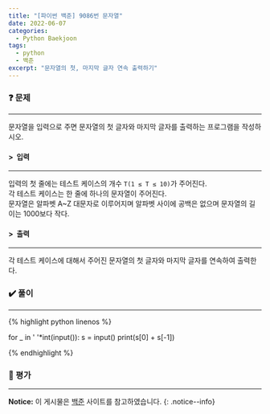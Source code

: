 ```yaml
---
title: "[파이썬 백준] 9086번 문자열"
date: 2022-06-07
categories:
  - Python Baekjoon
tags:
  - python
  - 백준
excerpt: "문자열의 첫, 마지막 글자 연속 출력하기"
---
```


### ❓ 문제

---

문자열을 입력으로 주면 문자열의 첫 글자와 마지막 글자를 출력하는 프로그램을 작성하시오.<br>


#### > &nbsp;입력

---

입력의 첫 줄에는 테스트 케이스의 개수 `T(1 ≤ T ≤ 10)`가 주어진다.<br>
각 테스트 케이스는 한 줄에 하나의 문자열이 주어진다.<br>
문자열은 알파벳 A~Z 대문자로 이루어지며 알파벳 사이에 공백은 없으며 문자열의 길이는 1000보다 작다.<br>


#### > &nbsp;출력

---

각 테스트 케이스에 대해서 주어진 문자열의 첫 글자와 마지막 글자를 연속하여 출력한다.<br>


### ✔️ 풀이

---

{% highlight python linenos %}

for _ in ' '*int(input()):
    s = input()
    print(s[0] + s[-1])

{% endhighlight %}


### 💬 평가

---



**Notice:** 이 게시물은 [백준](https://www.acmicpc.net/problem/9086) 사이트를 참고하였습니다.
{: .notice--info}
